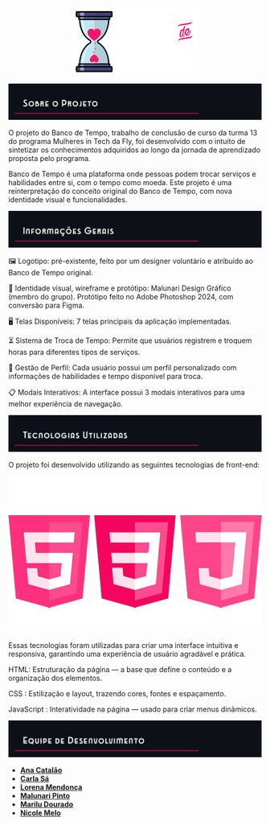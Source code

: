 <div align="center">
   <img src="assets/readme6.png" alt="Logotipo do Banco de Tempo" style="width: 18em;">
</div>

![README intro](assets/readme1.png)

  O projeto do Banco de Tempo, trabalho de conclusão de curso da turma 13 do programa Mulheres in Tech da Fly, foi desenvolvido com o intuito de sintetizar os conhecimentos adquiridos ao longo da jornada de aprendizado proposta pelo programa.

  Banco de Tempo é uma plataforma onde pessoas podem trocar serviços e habilidades entre si, com o tempo como moeda. Este projeto é uma reinterpretação do conceito original do Banco de Tempo, com nova identidade visual e funcionalidades.


![README info](assets/readme2.png)

🖼️ Logotipo: pré-existente, feito por um designer voluntário e atribuído ao Banco de Tempo original.

🎨 Identidade visual, wireframe e protótipo: Malunari Design Gráfico (membro do
grupo). Protótipo feito no Adobe Photoshop 2024, com conversão para Figma.

🖥️ Telas Disponíveis: 7 telas principais da aplicação implementadas.

⏳ Sistema de Troca de Tempo: Permite que usuários registrem e troquem horas para diferentes tipos de serviços.

👤 Gestão de Perfil: Cada usuário possui um perfil personalizado com informações de habilidades e tempo disponível para troca.

📋 Modais Interativos:  A interface possui 3 modais interativos para uma melhor experiência de navegação.


![README info](assets/readme3.png)

O projeto foi desenvolvido utilizando as seguintes tecnologias de front-end:

<p align="center">
  <img src="assets/readme5.png">
</p>

##

Essas tecnologias foram utilizadas para criar uma interface intuitiva e responsiva, garantindo uma experiência de usuário agradável e prática.

HTML: Estruturação da página — a base que define o conteúdo e a organização dos elementos.

CSS : Estilização e layout, trazendo cores, fontes e espaçamento.

JavaScript : Interatividade na página — usado para criar menus dinâmicos.

![README info](assets/readme4.png)

- [**Ana Catalão**](https://github.com/AnaCatalao)
- [**Carla Sá**](https://github.com/CarlaSa-Carla)
- [**Lorena Mendonça**](https://github.com/lorena-mendonca)
- [**Malunari Pinto**](https://github.com/malunaridev)
- [**Marilu Dourado**](https://github.com/DouradoGB)
- [**Nicole Melo**](https://github.com/nicolemelo1)

  
